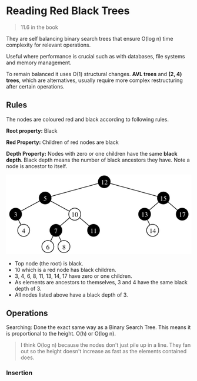 # Reading Red Black Trees

> 11.6 in the book

They are self balancing binary search trees that ensure O(log n) time complexity for relevant operations.

Useful where performance is crucial such as with databases, file systems and memory management.

To remain balanced it uses O(1) structural changes. **AVL trees** and **(2, 4) trees**, which are alternatives, usually require more complex restructuring after certain operations.

## Rules

The nodes are coloured red and black according to following rules.

**Root property:** Black

**Red Property:** Children of red nodes are black

**Depth Property:** Nodes with zero or one children have the same **black depth**. Black depth means the number of black ancestors they have. Note a node is ancestor to itself.

![Example of a red black tree](image-12.png)

- Top node (the root) is black.
- 10 which is a red node has black children.
- 3, 4, 6, 8, 11, 13, 14, 17 have zero or one children.
- As elements are ancestors to themselves, 3 and 4 have the same black depth of 3.
- All nodes listed above have a black depth of 3.

## Operations

Searching: Done the exact same way as a Binary Search Tree. This means it is proportional to the height. O(h) or O(log n).

> I think O(log n) because the nodes don't just pile up in a line. They fan out so the height doesn't increase as fast as the elements contained does.

### Insertion

